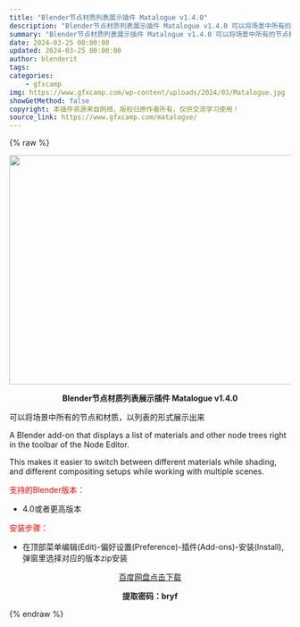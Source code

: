 ```yaml
---
title: "Blender节点材质列表展示插件 Matalogue v1.4.0"
description: "Blender节点材质列表展示插件 Matalogue v1.4.0 可以将场景中所有的节点和材质，以列表的形式展示出来 A Blender add-on that displays a list o..."
summary: "Blender节点材质列表展示插件 Matalogue v1.4.0 可以将场景中所有的节点和材质，以列表的形式展示出来 A Blender add-on that displays a list o..."
date: 2024-03-25 00:00:00
updated: 2024-03-25 00:00:00
author: blenderit
tags: 
categories:
    - gfxcamp
img: https://www.gfxcamp.com/wp-content/uploads/2024/03/Matalogue.jpg
showGetMethod: false
copyright: 本插件资源来自网络，版权归原作者所有，仅供交流学习使用！
source_link: https://www.gfxcamp.com/matalogue/
---
```


{% raw %}
<div><p><img decoding="async" class="aligncenter size-full wp-image-120381" src="https://www.gfxcamp.com/wp-content/uploads/2024/03/Matalogue.jpg" data-src="https://www.gfxcamp.com/wp-content/uploads/2024/03/Matalogue.jpg" alt="" width="640" height="410" data-srcset="https://www.gfxcamp.com/wp-content/uploads/2024/03/Matalogue.jpg 640w, https://www.gfxcamp.com/wp-content/uploads/2024/03/Matalogue-150x96.jpg 150w" data-sizes="(max-width: 640px) 100vw, 640px"></p><p style="text-align: center;"><strong>Blender节点材质列表展示插件 Matalogue v1.4.0</strong></p><p>可以将场景中所有的节点和材质，以列表的形式展示出来</p><p>A Blender add-on that displays a list of materials and other node trees right in the toolbar of the Node Editor.</p><p>This makes it easier to switch between different materials while shading, and different compositing setups while working with multiple scenes.</p><p style="text-align: left;"><span style="color: #ff0000;">支持的Blender版本：</span></p><ul>
<li style="text-align: left;">4.0或者更高版本</li>
</ul><p><span style="color: #ff0000;">安装步骤：</span></p><ul>
<li>在顶部菜单编辑(Edit)-偏好设置(Preference)-插件(Add-ons)-安装(Install),弹窗里选择对应的版本zip安装</li>
</ul><p style="text-align: center;"><a class="maxbutton-3 maxbutton maxbutton-baidu" target="_blank" rel="noopener" href="https://pan.baidu.com/s/1aePLx-SvxN_DmKvP52CX1Q?pwd=bryf"><span class="mb-text">百度网盘点击下载</span></a></p><p style="text-align: center;"><strong>提取密码：bryf</strong></p></div>
<div style="display: none">gfxcamp</div>
{% endraw %}